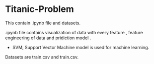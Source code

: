 # Titanic-Problem
This contain .ipynb file and datasets.

.ipynb file contains visualization of data with every feature , feature engineering of data and pridiction model .
  * SVM, Support Vector Machine model is used for machine learning.
 
 Datasets are train.csv and train.csv. 

